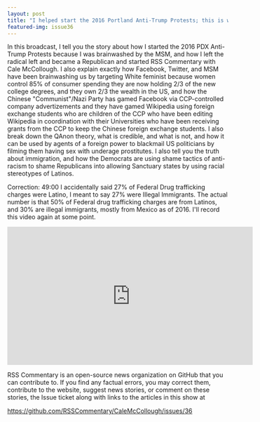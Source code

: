 ```yaml
---
layout: post
title: "I helped start the 2016 Portland Anti-Trump Protests; this is why I joined #WalkAway"
featured-img: issue36
---
```


In this broadcast, I tell you the story about how I started the 2016 PDX Anti-Trump Protests because I was brainwashed by the MSM, and how I left the radical left and became a Republican and started RSS Commentary with Cale McCollough. I also explain exactly how Facebook, Twitter, and MSM have been brainwashing us by targeting White feminist because women control 85% of consumer spending they are now holding 2/3 of the new college degrees, and they own 2/3 the wealth in the US, and how the Chinese "Communist"/Nazi Party has gamed Facebook via CCP-controlled company advertizements and they have gamed Wikipedia using foreign exchange students who are children of the CCP who have been editing Wikipedia in coordination with their Universities who have been receiving grants from the CCP to keep the Chinese foreign exchange students. I also break down the QAnon theory, what is credible, and what is not, and how it can be used by agents of a foreign power to blackmail US politicians by filming them having sex with underage prostitutes. I also tell you the truth about immigration, and how the Democrats are using shame tactics of anti-racism to shame Republicans into allowing Sanctuary states by using racial stereotypes of Latinos.

Correction: 49:00 I accidentally said 27% of Federal Drug trafficking charges were Latino, I meant to say 27% were Illegal Immigrants. The actual number is that 50% of Federal drug trafficking charges are from Latinos, and 30% are illegal immigrants, mostly from Mexico as of 2016. I'll record this video again at some point.

<iframe width="560" height="315" src="https://www.youtube.com/embed/Xm2oWmbDf24" frameborder="0" allow="accelerometer; autoplay; encrypted-media; gyroscope; picture-in-picture" allowfullscreen></iframe>

RSS Commentary is an open-source news organization on GitHub that you can contribute to. If you find any factual errors, you may correct them, contribute to the website, suggest news stories, or comment on these stories, the Issue ticket along with links to the articles in this show at 

<https://github.com/RSSCommentary/CaleMcCollough/issues/36>
